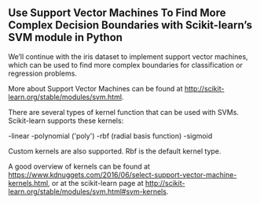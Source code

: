 ## Use Support Vector Machines To Find More Complex Decision Boundaries with Scikit-learn’s SVM module in Python

We’ll continue with the iris dataset to implement support vector machines, which can be used to find more complex boundaries for classification or regression problems. 

More about Support Vector Machines can be found at http://scikit-learn.org/stable/modules/svm.html.

There are several types of kernel function that can be used with SVMs. Scikit-learn supports these kernels:

-linear
-polynomial ('poly')
-rbf (radial basis function) 
-sigmoid 

Custom kernels are also supported. Rbf is the default kernel type.

A good overview of kernels can be found at https://www.kdnuggets.com/2016/06/select-support-vector-machine-kernels.html, or at the scikit-learn page at http://scikit-learn.org/stable/modules/svm.html#svm-kernels.